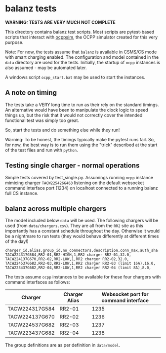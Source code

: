 # balanz tests

**WARNING: TESTS ARE VERY MUCH NOT COMPLETE**

This directory contains balanz test scripts. Most scripts are pytest-based scripts that interact with
[ocppsim](https://github.com/ocpp-balanz/ocppsim), the OCPP simulator created for this very purpose.

Note: For now, the tests assume that `balanz` is available in CSMS/CS mode with smart charging enabled.
The configuration and model contained in the `data` directory are used for the tests. Initially,
the startup of `ocpp` instances is also assumed - may be automated later.

A windows script `ocpp_start.bat` may be used to start the instances.

## A note on timing

The tests take a VERY long time to run as their rely on the standard timings. An alternative would have
been to manipulate the clock logic to speed things up, but the risk that it would not correctly cover
the intended functional test was simply too great.

So, start the tests and do something else while they run!

Warning: To be honest, the timings typically make the pytest runs fail. So, for now, the best way is
to run them using the "trick" described at the start of the test files and run with `python`.

## Testing single charger - normal operations

Simple tests covered by test_single.py. Assumings running `ocpp` instance mimicing charger `TACW225426G463`
listening on the default websocket command interface port (1234) on localhost connected to a running balanz
full CS instance.

## balanz across multiple chargers

The model included below `data` will be used. The following chargers will be used (from `data/chargers.csv`).
They are all from the `RR2` site as this importantly has a constant schedule throughout the day. Otherwise
it would be a nightmare to run tests (they would behave differently at different times of the day!)

```text
charger_id,alias,group_id,no_connectors,description,conn_max,auth_sha
TACW224317G584,RR2-01,RR2-HIGH,1,RR2 charger RR2-01,32.0,
TACW224137G670,RR2-02,RR2-LOW,1,RR2 charger RR2-02,32.0,
TACW224537G682,RR2-03,RR2-LOW,1,RR2 charger RR2-03 (limit 16A),16.0,
TACW223437G682,RR2-04,RR2-LOW,1,RR2 charger RR2-04 (limit 8A),8.0,
```

The tests assume `ocpp` instances to be available for these four chargers with command interfaces as follows:

Charger        | Charger Alias | Websocket port for command interface
---------------|---------------|----------------------
TACW224317G584 | RR2-01        | 1235
TACW224137G670 | RR2-02        | 1236
TACW224537G682 | RR2-03        | 1237
TACW223437G682 | RR2-04        | 1238

The group definitions are as per definition in `data/model`.

